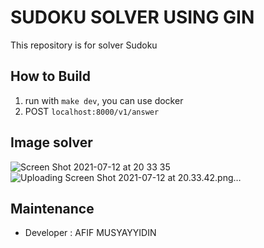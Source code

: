 # SUDOKU SOLVER USING GIN
This repository is for solver Sudoku

## How to Build
1. run with `make dev`, you can use docker
2. POST `localhost:8000/v1/answer`

## Image solver
![Screen Shot 2021-07-12 at 20 33 35](https://user-images.githubusercontent.com/38213185/125296587-a4667900-e350-11eb-9532-604132f47b1f.png)
![Uploading Screen Shot 2021-07-12 at 20.33.42.png…]()


## Maintenance
- Developer : AFIF MUSYAYYIDIN
